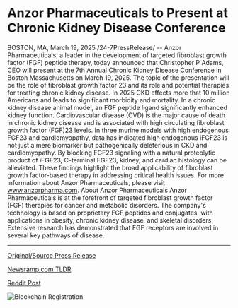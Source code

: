 # Anzor Pharmaceuticals to Present at Chronic Kidney Disease Conference

BOSTON, MA, March 19, 2025 /24-7PressRelease/ -- Anzor Pharmaceuticals, a leader in the development of targeted fibroblast growth factor (FGF) peptide therapy, today announced that Christopher P Adams, CEO will present at the 7th Annual Chronic Kidney Disease Conference in Boston Massachusetts on March 19, 2025.   The topic of the presentation will be the role of fibroblast growth factor 23 and its role and potential therapies for treating chronic kidney disease. In 2025 CKD effects more that 10 million Americans and leads to significant morbidity and mortality.   In a chronic kidney disease animal model, an FGF peptide ligand significantly enhanced kidney function. Cardiovascular disease (CVD) is the major cause of death in chronic kidney disease and is associated with high circulating fibroblast growth factor (FGF)23 levels. In three murine models with high endogenous FGF23 and cardiomyopathy, data has indicated high endogenous iFGF23 is not just a mere biomarker but pathogenically deleterious in CKD and cardiomyopathy. By blocking FGF23 signaling with a natural proteolytic product of iFGF23, C-terminal FGF23, kidney, and cardiac histology can be alleviated.  These findings highlight the broad applicability of fibroblast growth factor-based therapy in addressing critical health issues.  For more information about Anzor Pharmaceuticals, please visit www.anzorpharma.com.  About Anzor Pharmaceuticals  Anzor Pharmaceuticals is at the forefront of targeted fibroblast growth factor (FGF) therapies for cancer and metabolic disorders. The company's technology is based on proprietary FGF peptides and conjugates, with applications in obesity, chronic kidney disease, and skeletal disorders. Extensive research has demonstrated that FGF receptors are involved in several key pathways of disease. 

---

[Original/Source Press Release](https://www.24-7pressrelease.com/press-release/520724/anzor-pharmaceuticals-to-present-at-chronic-kidney-disease-conference)
                    

[Newsramp.com TLDR](https://newsramp.com/curated-news/anzor-pharmaceuticals-ceo-to-present-breakthrough-therapy-at-chronic-kidney-disease-conference/bcb8ddacd9c82794748e45ccfb238571) 

 



[Reddit Post](https://www.reddit.com/r/eventNews/comments/1jerelz/anzor_pharmaceuticals_ceo_to_present_breakthrough/) 



![Blockchain Registration](https://cdn.newsramp.app/24-7PressRelease/qrcode/253/19/milkWQRV.webp)